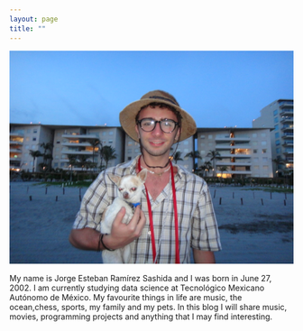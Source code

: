 ```yaml
---
layout: page
title: ""
---
```

![me](/assets/me.JPG)


My name is Jorge Esteban Ramírez Sashida and I was born in June 27, 2002. I am currently studying data science at Tecnológico Mexicano Autónomo de México. My favourite things in life are music, the ocean,chess, sports, my family and my pets. In this blog I will share music, movies, programming projects and anything that I may find interesting.
